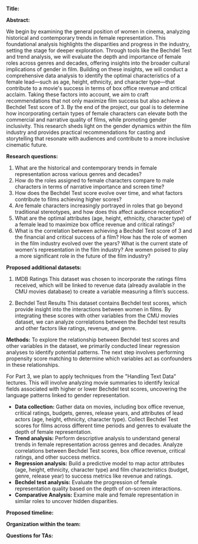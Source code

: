 
**Title:**

**Abstract:**

We begin by examining the general position of women in cinema, analyzing historical and contemporary trends in female representation. This foundational analysis highlights the disparities and progress in the industry, setting the stage for deeper exploration. Through tools like the Bechdel Test and trend analysis, we will evaluate the depth and importance of female roles across genres and decades, offering insights into the broader cultural implications of gender in film. 
Building on these insights, we will conduct a comprehensive data analysis to identify the optimal characteristics of a female lead—such as age, height, ethnicity, and character type—that contribute to a movie's success in terms of box office revenue and critical acclaim. Taking these factors into account, we aim to craft recommendations that not only maximize film success but also achieve a Bechdel Test score of 3. By the end of the project, our goal is to determine how incorporating certain types of female characters can elevate both the commercial and narrative quality of films, while promoting gender inclusivity.
This research sheds light on the gender dynamics within the film industry and provides practical recommendations for casting and storytelling that resonate with audiences and contribute to a more inclusive cinematic future.

**Research questions:**
1. What are the historical and contemporary trends in female representation across various genres and decades?
2. How do the roles assigned to female characters compare to male characters in terms of narrative importance and screen time?
3. How does the Bechdel Test score evolve over time, and what factors contribute to films achieving higher scores?
4. Are female characters increasingly portrayed in roles that go beyond traditional stereotypes, and how does this affect audience reception?
5. What are the optimal attributes (age, height, ethnicity, character type) of a female lead to maximize box office revenue and critical ratings?
6. What is the correlation between achieving a Bechdel Test score of 3 and the financial and critical success of a film?
How has the role of women in the film industry evolved over the years?
What is the current state of women's representation in the film industry?
Are women poised to play a more significant role in the future of the film industry?

**Proposed additional datasets:**
1. IMDB Ratings
  This dataset was chosen to incorporate the ratings films received, which will be linked to revenue data (already available in the CMU movies database) to create a variable
  measuring a film’s success.

3. Bechdel Test Results
  This dataset contains Bechdel test scores, which provide insight into the interactions between women in films. By integrating these scores with other variables from the CMU movies dataset,
  we can analyze correlations between the Bechdel test results and other factors like ratings, revenue, and genre.

**Methods:**
To explore the relationship between Bechdel test scores and other variables in the dataset, we primarily conducted linear regression analyses to identify potential patterns. 
The next step involves performing propensity score matching to determine which variables act as confounders in these relationships.

For Part 3, we plan to apply techniques from the "Handling Text Data" lectures. This will involve analyzing movie summaries to identify lexical fields associated with higher 
or lower Bechdel test scores, uncovering the language patterns linked to gender representation.

- **Data collection:** Gather data on movies, including box office revenue, critical ratings, budgets, genres, release years, and attributes of lead actors (age, height, ethnicity, character type). Collect Bechdel Test scores for films across different time periods and genres to evaluate the depth of female representation.
- **Trend analysis:** Perform descriptive analysis to understand general trends in female representation across genres and decades. Analyze correlations between Bechdel Test scores, box office revenue, critical ratings, and other success metrics.
- **Regression analysis:** Build a predictive model to map actor attributes (age, height, ethnicity, character type) and film characteristics (budget, genre, release year) to success metrics like revenue and ratings.
- **Bechdel test analysis:** Evaluate the progression of female representation quality based on the depth of on-screen interactions.
- **Comparative Analysis:** Examine male and female representation in similar roles to uncover hidden disparities.

**Proposed timeline:**

**Organization within the team:**

**Questions for TAs:**

